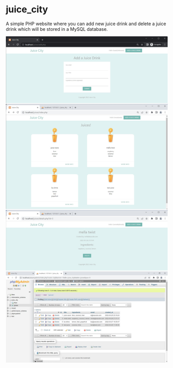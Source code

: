 # juice_city
A simple PHP website where you can add new juice drink and delete a juice drink which will be stored in a MySQL database.

<img src="juice-img/orderform.jpg" width="600">

<img src="juice-img/juiceop.jpg" width="600">

<img src="juice-img/infopageorder.jpg" width="600">

<img src="juice-img/juicesdb.jpg" width="600">
